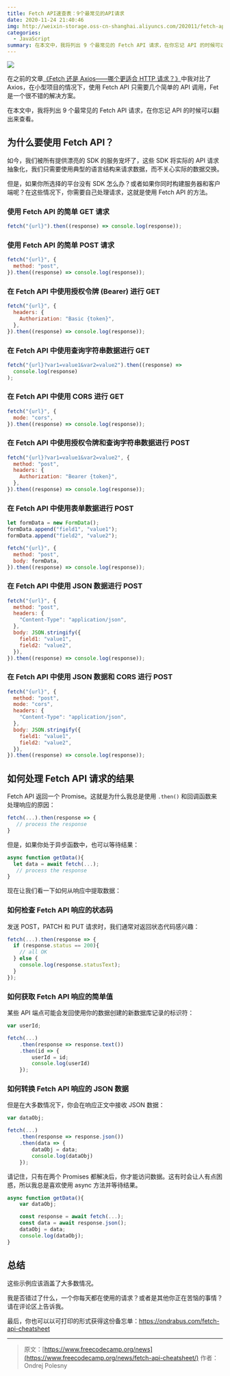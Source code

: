 ```yaml
---
title: Fetch API速查表：9个最常见的API请求
date: 2020-11-24 21:40:46
img: http://weixin-storage.oss-cn-shanghai.aliyuncs.com/202011/fetch-api-cheatsheet/banner.jpg
categories:
  - JavaScript
summary: 在本文中，我将列出 9 个最常见的 Fetch API 请求，在你忘记 API 的时候可以翻出来查看。
---
```


![](http://weixin-storage.oss-cn-shanghai.aliyuncs.com/202011/fetch-api-cheatsheet/banner.jpg)

在之前的文章[《Fetch 还是 Axios——哪个更适合 HTTP 请求？》](https://blog.zhangbing.site/2020/11/19/fetch-or-axios-which-is-better-for-http-requests/)中我对比了 Axios，在小型项目的情况下，使用 Fetch API 只需要几个简单的 API 调用，Fet 是一个很不错的解决方案。

在本文中，我将列出 9 个最常见的 Fetch API 请求，在你忘记 API 的时候可以翻出来查看。​

<!-- more -->

## 为什么要使用 Fetch API？

如今，我们被所有提供漂亮的 SDK 的服务宠坏了，这些 SDK 将实际的 API 请求抽象化，我们只需要使用典型的语言结构来请求数据，而不关心实际的数据交换。

但是，如果你所选择的平台没有 SDK 怎么办？或者如果你同时构建服务器和客户端呢？在这些情况下，你需要自己处理请求，这就是使用 Fetch API 的方法。

### 使用 Fetch API 的简单 GET 请求

```js
fetch("{url}").then((response) => console.log(response));
```

### 使用 Fetch API 的简单 POST 请求

```js
fetch("{url}", {
  method: "post",
}).then((response) => console.log(response));
```

### 在 Fetch API 中使用授权令牌 (Bearer) 进行 GET

```js
fetch("{url}", {
  headers: {
    Authorization: "Basic {token}",
  },
}).then((response) => console.log(response));
```

### 在 Fetch API 中使用查询字符串数据进行 GET

```js
fetch("{url}?var1=value1&var2=value2").then((response) =>
  console.log(response)
);
```

### 在 Fetch API 中使用 CORS 进行 GET

```js
fetch("{url}", {
  mode: "cors",
}).then((response) => console.log(response));
```

### 在 Fetch API 中使用授权令牌和查询字符串数据进行 POST

```js
fetch("{url}?var1=value1&var2=value2", {
  method: "post",
  headers: {
    Authorization: "Bearer {token}",
  },
}).then((response) => console.log(response));
```

### 在 Fetch API 中使用表单数据进行 POST

```js
let formData = new FormData();
formData.append("field1", "value1");
formData.append("field2", "value2");

fetch("{url}", {
  method: "post",
  body: formData,
}).then((response) => console.log(response));
```

### 在 Fetch API 中使用 JSON 数据进行 POST

```js
fetch("{url}", {
  method: "post",
  headers: {
    "Content-Type": "application/json",
  },
  body: JSON.stringify({
    field1: "value1",
    field2: "value2",
  }),
}).then((response) => console.log(response));
```

### 在 Fetch API 中使用 JSON 数据和 CORS 进行 POST

```js
fetch("{url}", {
  method: "post",
  mode: "cors",
  headers: {
    "Content-Type": "application/json",
  },
  body: JSON.stringify({
    field1: "value1",
    field2: "value2",
  }),
}).then((response) => console.log(response));
```

## 如何处理 Fetch API 请求的结果

Fetch API 返回一个 Promise。这就是为什么我总是使用 `.then()` 和回调函数来处理响应的原因：

```js
fetch(...).then(response => {
   // process the response
}
```

但是，如果你处于异步函数中，也可以等待结果：

```js
async function getData(){
  let data = await fetch(...);
   // process the response
}
```

现在让我们看一下如何从响应中提取数据：

### 如何检查 Fetch API 响应的状态码

发送 POST，PATCH 和 PUT 请求时，我们通常对返回状态代码感兴趣：

```js
fetch(...).then(response => {
  if (response.status == 200){
    // all OK
  } else {
    console.log(response.statusText);
  }
});
```

### 如何获取 Fetch API 响应的简单值

某些 API 端点可能会发回使用你的数据创建的新数据库记录的标识符：

```js
var userId;

fetch(...)
    .then(response => response.text())
    .then(id => {
        userId = id;
        console.log(userId)
    });
```

### 如何转换 Fetch API 响应的 JSON 数据

但是在大多数情况下，你会在响应正文中接收 JSON 数据：

```js
var dataObj;

fetch(...)
    .then(response => response.json())
    .then(data => {
        dataObj = data;
        console.log(dataObj)
    });
```

请记住，只有在两个 Promises 都解决后，你才能访问数据。这有时会让人有点困惑，所以我总是喜欢使用 async 方法并等待结果。

```js
async function getData(){
    var dataObj;

    const response = await fetch(...);
    const data = await response.json();
    dataObj = data;
    console.log(dataObj);
}
```

## 总结

这些示例应该涵盖了大多数情况。

我是否错过了什么，一个你每天都在使用的请求？或者是其他你正在苦恼的事情？请在评论区上告诉我。

最后，你也可以以可打印的形式获得这份备忘单：https://ondrabus.com/fetch-api-cheatsheet

---

> 原文：[https://www.freecodecamp.org/news](https://www.freecodecamp.org/news/fetch-api-cheatsheet/)
> 作者：Ondrej Polesny

